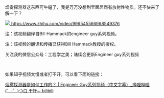 <p>烟雾探测器这东西可牛逼了，我是万万没想到里面居然有放射性物质。还不快来了解一下？</p><a class="video-box" href="http://link.zhihu.com/?target=https%3A//www.zhihu.com/video/996545566968549376" target="_blank" data-video-id="" data-video-playable="" data-name="" data-poster="https://pic1.zhimg.com/v2-6211e052f8a7e11f8c1e17ebc41b3a77.jpg" data-lens-id="996545566968549376">              <img class="thumbnail" src="https://pic1.zhimg.com/v2-6211e052f8a7e11f8c1e17ebc41b3a77.jpg">              <span class="content">                <span class="title"><span class="z-ico-extern-gray"></span><span class="z-ico-extern-blue"></span></span>                <span class="url"><span class="z-ico-video"></span>https://www.zhihu.com/video/996545566968549376</span>              </span>            </a>            <p>注：该视频翻译自Bill Hammack的engineer guy系列视频。</p><p>注：该视频的翻译和传播已获得Bill Hammack教授的授权。</p><p>关注我的微信公众号：工程学之美；陆续会更新Engineer guy系列视频</p><p><br></p><p>如果知乎视频太慢或者打不开，可以看下面的链接：</p><p><a href="http://link.zhihu.com/?target=https%3A//www.bilibili.com/video/av25879222/" class=" wrap external" target="_blank" rel="nofollow noreferrer">烟雾探测器是如何工作的？ | Engineer Guy系列视频（中文字幕）_哔哩哔哩 (゜-゜)つロ 干杯~-bilibili</a></p>